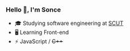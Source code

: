 ### Hello 👋, I'm Sonce

- 🎓 Studying software engineering at [SCUT](https://www.scut.edu.cn)
- 🖥 Learning Front-end
- ⚡ JavaScript / ~~C++~~
